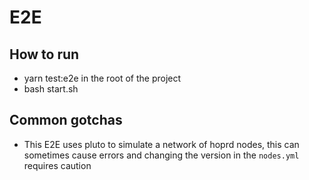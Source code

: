 # E2E

## How to run

- yarn test:e2e in the root of the project
- bash start.sh

## Common gotchas

- This E2E uses pluto to simulate a network of hoprd nodes, this can sometimes cause errors and changing the version in the `nodes.yml` requires caution
